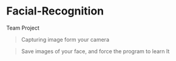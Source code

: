 # Facial-Recognition
Team Project

>Capturing image form your camera

>Save images of your face, and force the program to learn It
